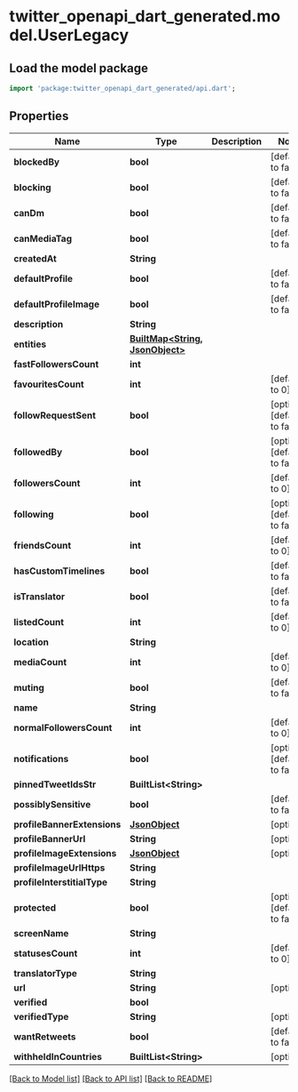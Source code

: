 # twitter_openapi_dart_generated.model.UserLegacy

## Load the model package
```dart
import 'package:twitter_openapi_dart_generated/api.dart';
```

## Properties
Name | Type | Description | Notes
------------ | ------------- | ------------- | -------------
**blockedBy** | **bool** |  | [default to false]
**blocking** | **bool** |  | [default to false]
**canDm** | **bool** |  | [default to false]
**canMediaTag** | **bool** |  | [default to false]
**createdAt** | **String** |  | 
**defaultProfile** | **bool** |  | [default to false]
**defaultProfileImage** | **bool** |  | [default to false]
**description** | **String** |  | 
**entities** | [**BuiltMap&lt;String, JsonObject&gt;**](JsonObject.md) |  | 
**fastFollowersCount** | **int** |  | 
**favouritesCount** | **int** |  | [default to 0]
**followRequestSent** | **bool** |  | [optional] [default to false]
**followedBy** | **bool** |  | [optional] [default to false]
**followersCount** | **int** |  | [default to 0]
**following** | **bool** |  | [optional] [default to false]
**friendsCount** | **int** |  | [default to 0]
**hasCustomTimelines** | **bool** |  | [default to false]
**isTranslator** | **bool** |  | [default to false]
**listedCount** | **int** |  | [default to 0]
**location** | **String** |  | 
**mediaCount** | **int** |  | [default to 0]
**muting** | **bool** |  | [default to false]
**name** | **String** |  | 
**normalFollowersCount** | **int** |  | [default to 0]
**notifications** | **bool** |  | [optional] [default to false]
**pinnedTweetIdsStr** | **BuiltList&lt;String&gt;** |  | 
**possiblySensitive** | **bool** |  | [default to false]
**profileBannerExtensions** | [**JsonObject**](.md) |  | [optional] 
**profileBannerUrl** | **String** |  | [optional] 
**profileImageExtensions** | [**JsonObject**](.md) |  | [optional] 
**profileImageUrlHttps** | **String** |  | 
**profileInterstitialType** | **String** |  | 
**protected** | **bool** |  | [optional] [default to false]
**screenName** | **String** |  | 
**statusesCount** | **int** |  | [default to 0]
**translatorType** | **String** |  | 
**url** | **String** |  | [optional] 
**verified** | **bool** |  | 
**verifiedType** | **String** |  | [optional] 
**wantRetweets** | **bool** |  | [default to false]
**withheldInCountries** | **BuiltList&lt;String&gt;** |  | [optional] 

[[Back to Model list]](../README.md#documentation-for-models) [[Back to API list]](../README.md#documentation-for-api-endpoints) [[Back to README]](../README.md)


